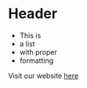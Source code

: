 <!-- Markdown - Easy -->

# Header

- This is
- a list
- with proper
- formatting

Visit our website [here](https://forkcommitmerge.dev)
